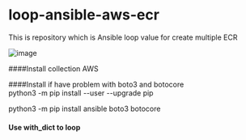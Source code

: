# loop-ansible-aws-ecr
This is repository which is Ansible loop value for create multiple ECR


![image](https://user-images.githubusercontent.com/70093183/124305489-04237f80-db1a-11eb-82d3-c8609abb5570.png)
            

####Install collection AWS


####Install if have problem with boto3 and botocore    
python3 -m pip install --user --upgrade pip

python3 -m pip install ansible boto3 botocore

#### Use with_dict to loop
